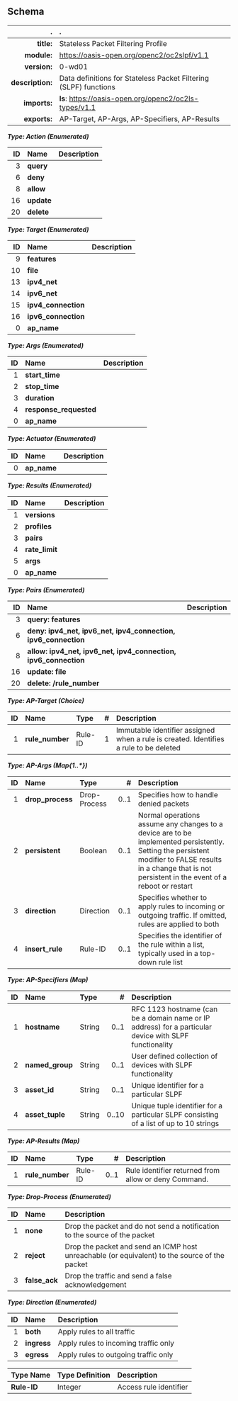 ## Schema
| . | . |
| ---: | :--- |
| **title:** | Stateless Packet Filtering Profile |
| **module:** | https://oasis-open.org/openc2/oc2slpf/v1.1 |
| **version:** | 0-wd01 |
| **description:** | Data definitions for Stateless Packet Filtering (SLPF) functions |
| **imports:** | **ls**:&nbsp;https://oasis-open.org/openc2/oc2ls-types/v1.1 |
| **exports:** | AP-Target, AP-Args, AP-Specifiers, AP-Results |

**_Type: Action (Enumerated)_**

| ID | Name | Description |
| ---: | :--- | :--- |
| 3 | **query** |  |
| 6 | **deny** |  |
| 8 | **allow** |  |
| 16 | **update** |  |
| 20 | **delete** |  |

**_Type: Target (Enumerated)_**

| ID | Name | Description |
| ---: | :--- | :--- |
| 9 | **features** |  |
| 10 | **file** |  |
| 13 | **ipv4_net** |  |
| 14 | **ipv6_net** |  |
| 15 | **ipv4_connection** |  |
| 16 | **ipv6_connection** |  |
| 0 | **ap_name** |  |

**_Type: Args (Enumerated)_**

| ID | Name | Description |
| ---: | :--- | :--- |
| 1 | **start_time** |  |
| 2 | **stop_time** |  |
| 3 | **duration** |  |
| 4 | **response_requested** |  |
| 0 | **ap_name** |  |

**_Type: Actuator (Enumerated)_**

| ID | Name | Description |
| ---: | :--- | :--- |
| 0 | **ap_name** |  |

**_Type: Results (Enumerated)_**

| ID | Name | Description |
| ---: | :--- | :--- |
| 1 | **versions** |  |
| 2 | **profiles** |  |
| 3 | **pairs** |  |
| 4 | **rate_limit** |  |
| 5 | **args** |  |
| 0 | **ap_name** |  |

**_Type: Pairs (Enumerated)_**

| ID | Name | Description |
| ---: | :--- | :--- |
| 3 | **query: features** |  |
| 6 | **deny: ipv4_net, ipv6_net, ipv4_connection, ipv6_connection** |  |
| 8 | **allow: ipv4_net, ipv6_net, ipv4_connection, ipv6_connection** |  |
| 16 | **update: file** |  |
| 20 | **delete: /rule_number** |  |

**_Type: AP-Target (Choice)_**

| ID | Name | Type | # | Description |
| ---: | :--- | :--- | ---: | :--- |
| 1 | **rule_number** | Rule-ID | 1 | Immutable identifier assigned when a rule is created. Identifies a rule to be deleted |

**_Type: AP-Args (Map{1..*})_**

| ID | Name | Type | # | Description |
| ---: | :--- | :--- | ---: | :--- |
| 1 | **drop_process** | Drop-Process | 0..1 | Specifies how to handle denied packets |
| 2 | **persistent** | Boolean | 0..1 | Normal operations assume any changes to a device are to be implemented persistently. Setting the persistent modifier to FALSE results in a change that is not persistent in the event of a reboot or restart |
| 3 | **direction** | Direction | 0..1 | Specifies whether to apply rules to incoming or outgoing traffic. If omitted, rules are applied to both |
| 4 | **insert_rule** | Rule-ID | 0..1 | Specifies the identifier of the rule within a list, typically used in a top-down rule list |

**_Type: AP-Specifiers (Map)_**

| ID | Name | Type | # | Description |
| ---: | :--- | :--- | ---: | :--- |
| 1 | **hostname** | String | 0..1 | RFC 1123 hostname (can be a domain name or IP address) for a particular device with SLPF functionality |
| 2 | **named_group** | String | 0..1 | User defined collection of devices with SLPF functionality |
| 3 | **asset_id** | String | 0..1 | Unique identifier for a particular SLPF |
| 4 | **asset_tuple** | String | 0..10 | Unique tuple identifier for a particular SLPF consisting of a list of up to 10 strings |

**_Type: AP-Results (Map)_**

| ID | Name | Type | # | Description |
| ---: | :--- | :--- | ---: | :--- |
| 1 | **rule_number** | Rule-ID | 0..1 | Rule identifier returned from allow or deny Command. |

**_Type: Drop-Process (Enumerated)_**

| ID | Name | Description |
| ---: | :--- | :--- |
| 1 | **none** | Drop the packet and do not send a notification to the source of the packet |
| 2 | **reject** | Drop the packet and send an ICMP host unreachable (or equivalent) to the source of the packet |
| 3 | **false_ack** | Drop the traffic and send a false acknowledgement |

**_Type: Direction (Enumerated)_**

| ID | Name | Description |
| ---: | :--- | :--- |
| 1 | **both** | Apply rules to all traffic |
| 2 | **ingress** | Apply rules to incoming traffic only |
| 3 | **egress** | Apply rules to outgoing traffic only |


| Type Name | Type Definition | Description |
| :--- | :--- | :--- |
| **Rule-ID** | Integer | Access rule identifier |
